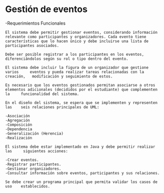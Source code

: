 # Gestión de eventos

-Requerimientos Funcionales
	
	El sistema debe permitir gestionar eventos, considerando información 	relevante como participantes y organizadores. Cada evento tiene 	características que lo hacen único y debe incluirse una lista de 	participantes asociados.

	Debe ser posible registrar a los participantes en los eventos, 	diferenciándolos según su rol o tipo dentro del evento.

	El sistema debe incluir la figura de un organizador que gestione varios 	eventos y pueda realizar tareas relacionadas con la creación, 	modificación y seguimiento de estos.

	Es necesario que los eventos gestionados permitan asociarse a otros 	elementos adicionales (decididos por el estudiante) que complementen la 	funcionalidad del sistema.

	En el diseño del sistema, se espera que se implementen y representen las 	seis relaciones principales de UML:

	-Asociación
	-Agregación
	-Composición
	-Dependencia
	-Generalización (Herencia)
	-Realización

	El sistema debe estar implementado en Java y debe permitir realizar las 	siguientes acciones:

	-Crear eventos.
	-Registrar participantes.
	-Gestionar organizadores.
	-Consultar información sobre eventos, participantes y sus relaciones.

	Se debe crear un programa principal que permita validar los casos de uso 	establecidos.

